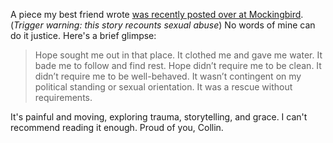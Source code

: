 A piece my best friend wrote [was recently posted over at Mockingbird](http://www.mbird.com/2018/06/on-deserts-what-sexual-assault-star-wars-and-salvation-have-in-common/). (_Trigger warning: this story recounts sexual abuse_) No words of mine can do it justice. Here's a brief glimpse:

>Hope sought me out in that place. It clothed me and gave me water. It bade me to follow and find rest. Hope didn’t require me to be clean. It didn’t require me to be well-behaved. It wasn’t contingent on my political standing or sexual orientation. It was a rescue without requirements.

It's painful and moving, exploring trauma, storytelling, and grace. I can't recommend reading it enough. Proud of you, Collin.